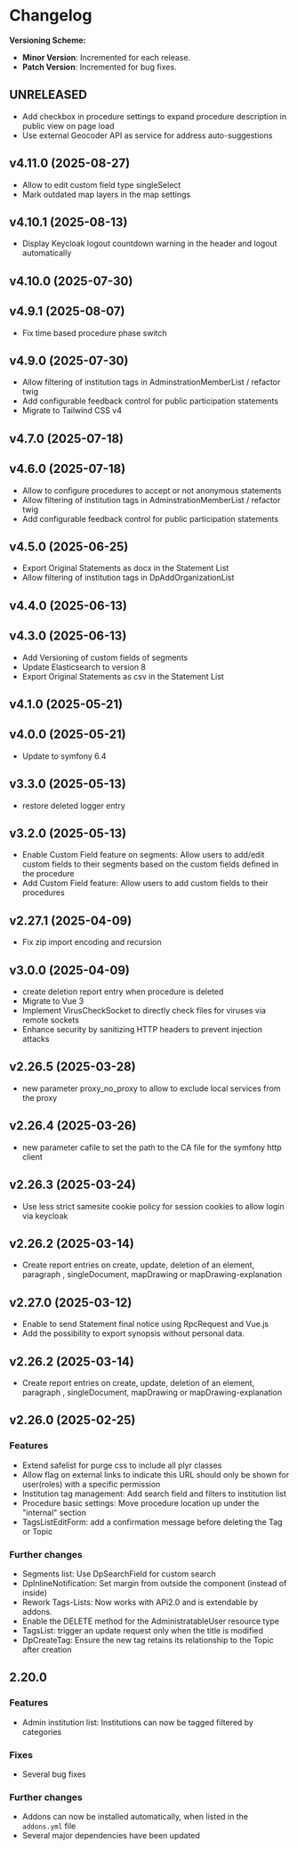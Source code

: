 # Changelog

**Versioning Scheme:**
- **Minor Version**: Incremented for each release.
- **Patch Version**: Incremented for bug fixes.

## UNRELEASED
-  Add checkbox in procedure settings to expand procedure description in public view on page load
- Use external Geocoder API as service for address auto-suggestions

## v4.11.0 (2025-08-27)
- Allow to edit custom field type singleSelect
- Mark outdated map layers in the map settings

## v4.10.1 (2025-08-13)
- Display Keycloak logout countdown warning in the header and logout automatically

## v4.10.0 (2025-07-30)
## v4.9.1 (2025-08-07)
- Fix time based procedure phase switch

## v4.9.0 (2025-07-30)
- Allow filtering of institution tags in AdminstrationMemberList / refactor twig
- Add configurable feedback control for public participation statements
- Migrate to Tailwind CSS v4

## v4.7.0 (2025-07-18)
## v4.6.0 (2025-07-18)
- Allow to configure procedures to accept or not anonymous statements
- Allow filtering of institution tags in AdminstrationMemberList / refactor twig
- Add configurable feedback control for public participation statements 


## v4.5.0 (2025-06-25)
- Export Original Statements as docx in the Statement List
- Allow filtering of institution tags in DpAddOrganizationList

## v4.4.0 (2025-06-13)
## v4.3.0 (2025-06-13)
- Add Versioning of custom fields of segments
- Update Elasticsearch to version 8
- Export Original Statements as csv in the Statement List

## v4.1.0 (2025-05-21)
## v4.0.0 (2025-05-21)
- Update to symfony 6.4

## v3.3.0 (2025-05-13)
- restore deleted logger entry 

## v3.2.0 (2025-05-13)
- Enable Custom Field feature on segments: Allow users to add/edit custom fields to their segments     based on the custom fields defined in the procedure
- Add Custom Field feature: Allow users to add custom fields to their procedures

## v2.27.1 (2025-04-09)
- Fix zip import encoding and recursion

## v3.0.0 (2025-04-09)
- create deletion report entry when procedure is deleted
- Migrate to Vue 3
- Implement VirusCheckSocket to directly check files for viruses via remote sockets
- Enhance security by sanitizing HTTP headers to prevent injection attacks

## v2.26.5 (2025-03-28)
- new parameter proxy_no_proxy to allow to exclude local services from the proxy

## v2.26.4 (2025-03-26)
- new parameter cafile to set the path to the CA file for the symfony http client

## v2.26.3 (2025-03-24)
- Use less strict samesite cookie policy for session cookies to allow login via keycloak

## v2.26.2 (2025-03-14)
- Create report entries on create, update, deletion of an element, paragraph , singleDocument, mapDrawing or mapDrawing-explanation

## v2.27.0 (2025-03-12)
- Enable to send Statement final notice using RpcRequest and Vue.js
- Add the possibility to export synopsis without personal data.


## v2.26.2 (2025-03-14)
- Create report entries on create, update, deletion of an element, paragraph , singleDocument, mapDrawing or mapDrawing-explanation


## v2.26.0 (2025-02-25)

### Features
- Extend safelist for purge css to include all plyr classes
- Allow flag on external links to indicate this URL should only be shown for user(roles) with a specific permission
- Institution tag management: Add search field and filters to institution list
- Procedure basic settings: Move procedure location up under the "internal" section
- TagsListEditForm: add a confirmation message before deleting the Tag or Topic

### Further changes
- Segments list: Use DpSearchField for custom search
- DpInlineNotification: Set margin from outside the component (instead of inside)
- Rework Tags-Lists: Now works with APi2.0 and is extendable by addons.
- Enable the DELETE method for the AdministratableUser resource type
- TagsList: trigger an update request only when the title is modified
- DpCreateTag: Ensure the new tag retains its relationship to the Topic after creation


## 2.20.0

### Features
- Admin institution list: Institutions can now be tagged filtered by categories

### Fixes
- Several bug fixes

### Further changes
- Addons can now be installed automatically, when listed in the `addons.yml` file
- Several major dependencies have been updated
